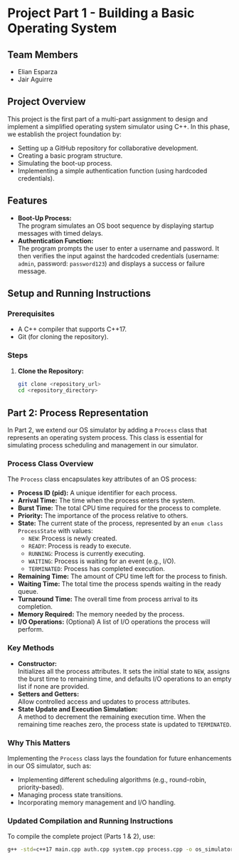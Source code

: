 # Project Part 1 - Building a Basic Operating System

## Team Members
- Elian Esparza
- Jair Aguirre

## Project Overview
This project is the first part of a multi-part assignment to design and implement a simplified operating system simulator using C++. In this phase, we establish the project foundation by:
- Setting up a GitHub repository for collaborative development.
- Creating a basic program structure.
- Simulating the boot-up process.
- Implementing a simple authentication function (using hardcoded credentials).

## Features
- **Boot-Up Process:**  
  The program simulates an OS boot sequence by displaying startup messages with timed delays.
- **Authentication Function:**  
  The program prompts the user to enter a username and password. It then verifies the input against the hardcoded credentials (username: `admin`, password: `password123`) and displays a success or failure message.

## Setup and Running Instructions

### Prerequisites
- A C++ compiler that supports C++17.
- Git (for cloning the repository).

### Steps
1. **Clone the Repository:**
   ```bash
   git clone <repository_url>
   cd <repository_directory>
   
## Part 2: Process Representation

In Part 2, we extend our OS simulator by adding a `Process` class that represents an operating system process. This class is essential for simulating process scheduling and management in our simulator.

### Process Class Overview

The `Process` class encapsulates key attributes of an OS process:
- **Process ID (pid):** A unique identifier for each process.
- **Arrival Time:** The time when the process enters the system.
- **Burst Time:** The total CPU time required for the process to complete.
- **Priority:** The importance of the process relative to others.
- **State:** The current state of the process, represented by an `enum class ProcessState` with values:
  - `NEW`: Process is newly created.
  - `READY`: Process is ready to execute.
  - `RUNNING`: Process is currently executing.
  - `WAITING`: Process is waiting for an event (e.g., I/O).
  - `TERMINATED`: Process has completed execution.
- **Remaining Time:** The amount of CPU time left for the process to finish.
- **Waiting Time:** The total time the process spends waiting in the ready queue.
- **Turnaround Time:** The overall time from process arrival to its completion.
- **Memory Required:** The memory needed by the process.
- **I/O Operations:** (Optional) A list of I/O operations the process will perform.

### Key Methods

- **Constructor:**  
  Initializes all the process attributes. It sets the initial state to `NEW`, assigns the burst time to remaining time, and defaults I/O operations to an empty list if none are provided.
- **Setters and Getters:**  
  Allow controlled access and updates to process attributes.
- **State Update and Execution Simulation:**  
  A method to decrement the remaining execution time. When the remaining time reaches zero, the process state is updated to `TERMINATED`.

### Why This Matters

Implementing the `Process` class lays the foundation for future enhancements in our OS simulator, such as:
- Implementing different scheduling algorithms (e.g., round-robin, priority-based).
- Managing process state transitions.
- Incorporating memory management and I/O handling.

### Updated Compilation and Running Instructions

To compile the complete project (Parts 1 & 2), use:
```bash
g++ -std=c++17 main.cpp auth.cpp system.cpp process.cpp -o os_simulator


